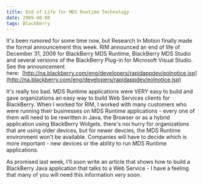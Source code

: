 ```yaml
---
title: End of Life for MDS Runtime Technology
date: 2009-08-08
tags: BlackBerry
---
```


It's been rumored for some time now, but Research In Motion finally made the formal announcement this week. RIM announced an end of life of December 31, 2009 for BlackBerry MDS Runtime, BlackBerry MDS Studio and several versions of the BlackBerry Plug-in for Microsoft Visual Studio. See the announcement here:  [http://na.blackberry.com/eng/developers/rapidappdev/eolnotice.jsp](http://na.blackberry.com/eng/developers/rapidappdev/eolnotice.jsp)

It's really too bad. MDS Runtime applications were VERY easy to build and gave organizations an easy way to build Web Services clients for BlackBerry. When I worked for RIM, I worked with many customers who were running their businesses on MDS Runtime applications - every one of them will need to be rewritten in Java, the Browser or as a hybrid application using BlackBerry Widgets. there's noi hurry for organizations that are using older devices, but for newer devcies, the MDS Runtime environment won't be available. Companies will have to decide which is more important - new devices or the ability to run MDS Runtime applications.

As promised last week, I'll soon write an article that shows how to build a BlackBerry Java application that talks to a Web Service - I have a feeling that many of you will need this information very soon.